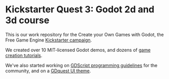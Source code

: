 # Kickstarter Quest 3: Godot 2d and 3d course

This is our work repository for the Create your Own Games with Godot, the Free Game Engine [Kickstarter campaign](https://www.kickstarter.com/projects/gdquest/create-your-own-games-with-godot-the-free-game-eng).

We created over 10 MIT-licensed Godot demos, and dozens of [game creation tutorials](https://www.youtube.com/watch?v=a8hcGWsyaIw&index=3&list=PLhqJJNjsQ7KEHh1pfBLVnLftf0of-tHQu).

We've also started working on [GDScript programming guidelines](docs/code-guidelines.md) for the community, and on a [GDquest UI theme](gdquest-godot-theme).
